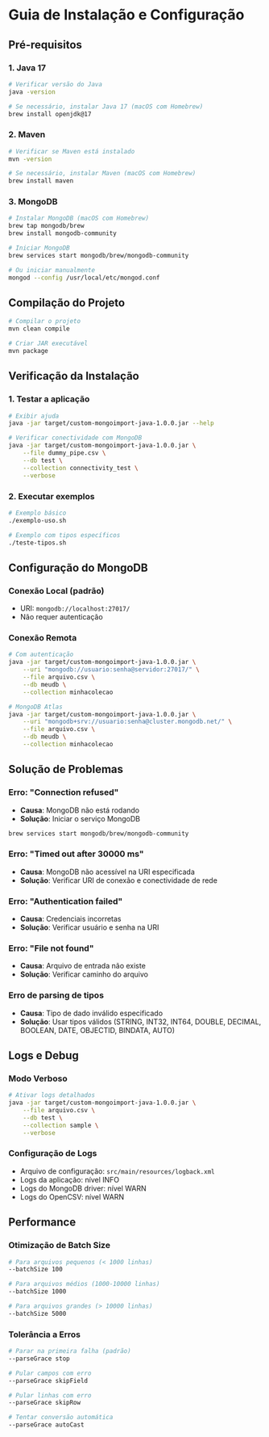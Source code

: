 # Guia de Instalação e Configuração

## Pré-requisitos

### 1. Java 17
```bash
# Verificar versão do Java
java -version

# Se necessário, instalar Java 17 (macOS com Homebrew)
brew install openjdk@17
```

### 2. Maven
```bash
# Verificar se Maven está instalado
mvn -version

# Se necessário, instalar Maven (macOS com Homebrew)
brew install maven
```

### 3. MongoDB
```bash
# Instalar MongoDB (macOS com Homebrew)
brew tap mongodb/brew
brew install mongodb-community

# Iniciar MongoDB
brew services start mongodb/brew/mongodb-community

# Ou iniciar manualmente
mongod --config /usr/local/etc/mongod.conf
```

## Compilação do Projeto

```bash
# Compilar o projeto
mvn clean compile

# Criar JAR executável
mvn package
```

## Verificação da Instalação

### 1. Testar a aplicação
```bash
# Exibir ajuda
java -jar target/custom-mongoimport-java-1.0.0.jar --help

# Verificar conectividade com MongoDB
java -jar target/custom-mongoimport-java-1.0.0.jar \
    --file dummy_pipe.csv \
    --db test \
    --collection connectivity_test \
    --verbose
```

### 2. Executar exemplos
```bash
# Exemplo básico
./exemplo-uso.sh

# Exemplo com tipos específicos
./teste-tipos.sh
```

## Configuração do MongoDB

### Conexão Local (padrão)
- URI: `mongodb://localhost:27017/`
- Não requer autenticação

### Conexão Remota
```bash
# Com autenticação
java -jar target/custom-mongoimport-java-1.0.0.jar \
    --uri "mongodb://usuario:senha@servidor:27017/" \
    --file arquivo.csv \
    --db meudb \
    --collection minhacolecao

# MongoDB Atlas
java -jar target/custom-mongoimport-java-1.0.0.jar \
    --uri "mongodb+srv://usuario:senha@cluster.mongodb.net/" \
    --file arquivo.csv \
    --db meudb \
    --collection minhacolecao
```

## Solução de Problemas

### Erro: "Connection refused"
- **Causa**: MongoDB não está rodando
- **Solução**: Iniciar o serviço MongoDB
```bash
brew services start mongodb/brew/mongodb-community
```

### Erro: "Timed out after 30000 ms"
- **Causa**: MongoDB não acessível na URI especificada
- **Solução**: Verificar URI de conexão e conectividade de rede

### Erro: "Authentication failed"
- **Causa**: Credenciais incorretas
- **Solução**: Verificar usuário e senha na URI

### Erro: "File not found"
- **Causa**: Arquivo de entrada não existe
- **Solução**: Verificar caminho do arquivo

### Erro de parsing de tipos
- **Causa**: Tipo de dado inválido especificado
- **Solução**: Usar tipos válidos (STRING, INT32, INT64, DOUBLE, DECIMAL, BOOLEAN, DATE, OBJECTID, BINDATA, AUTO)

## Logs e Debug

### Modo Verboso
```bash
# Ativar logs detalhados
java -jar target/custom-mongoimport-java-1.0.0.jar \
    --file arquivo.csv \
    --db test \
    --collection sample \
    --verbose
```

### Configuração de Logs
- Arquivo de configuração: `src/main/resources/logback.xml`
- Logs da aplicação: nível INFO
- Logs do MongoDB driver: nível WARN
- Logs do OpenCSV: nível WARN

## Performance

### Otimização de Batch Size
```bash
# Para arquivos pequenos (< 1000 linhas)
--batchSize 100

# Para arquivos médios (1000-10000 linhas)
--batchSize 1000

# Para arquivos grandes (> 10000 linhas)
--batchSize 5000
```

### Tolerância a Erros
```bash
# Parar na primeira falha (padrão)
--parseGrace stop

# Pular campos com erro
--parseGrace skipField

# Pular linhas com erro
--parseGrace skipRow

# Tentar conversão automática
--parseGrace autoCast
```